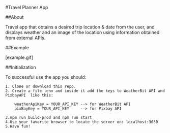 #Travel Planner App

##About

Travel app that obtains a desired trip location & date from the user, and displays weather and an image of the location using information obtained from external APIs. 

##Example

[example.gif]

##Initialization 

To successful use the app you should:

    1. Clone or download this repo.
    2. Create a file .env and inside it add the keys to WeatherBit API and PixbayAPI  like this:

        weatherApiKey = YOUR_API_KEY --> for WeatherBit API
        pixBayKey = YOUR_API_KEY     --> for Pixbay API

    3.npm run build-prod and npm run start 
    4.Use your favorite browser to locate the server on: localhost:3030 
    5.Have fun!


